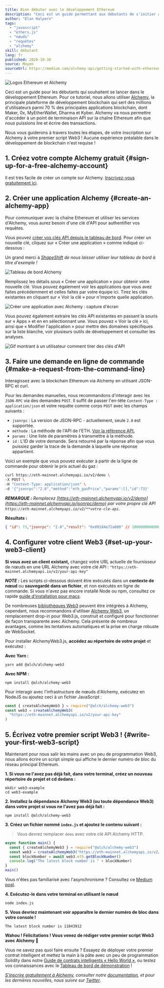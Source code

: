 ```yaml
---
title: Bien débuter avec le développement Ethereum
description: "Ceci est un guide permettant aux débutants de s'initier avec le développement Ethereum. Nous allons vous guider de la création d'un point d'accès à l'API à l'écriture de votre premier script Web3, en passant par celle d'une requête en ligne de commande ! Aucune expérience préalable dans le développement de blockchain n'est requise !"
author: "Elan Halpern"
tags:
  - "javascript"
  - "ethers.js"
  - "nœuds"
  - "requêtes"
  - "alchemy"
skill: débutant
lang: fr
published: 2020-10-30
source: Moyen
sourceUrl: https://medium.com/alchemy-api/getting-started-with-ethereum-development-using-alchemy-c3d6a45c567f
---
```


![Logos Ethereum et Alchemy](./ethereum-alchemy.png)

Ceci est un guide pour les débutants qui souhaitent se lancer dans le développement Ethereum. Pour ce tutoriel, nous allons utiliser [Alchemy](https://alchemyapi.io/), la principale plateforme de développement blockchain qui sert des millions d'utilisateurs parmi 70 % des principales applications blockchain, dont Maker, 0x, MyEtherWallet, Dharma et Kyber. Alchemy va nous permettre d'accéder à un point de terminaison API sur la chaîne Ethereum afin que nous puissions lire et écrire des transactions.

Nous vous guiderons à travers toutes les étapes, de votre inscription sur Alchemy à votre premier script Web3 ! Aucune expérience préalable dans le développement de blockchain n'est requise !

## 1. Créez votre compte Alchemy gratuit {#sign-up-for-a-free-alchemy-account}

Il est très facile de créer un compte sur Alchemy. [Inscrivez-vous gratuitement ici](https://auth.alchemyapi.io/signup).

## 2. Créer une application Alchemy {#create-an-alchemy-app}

Pour communiquer avec la chaîne Ethereum et utiliser les services d'Alchemy, vous aurez besoin d'une clé d'API pour authentifier vos requêtes.

Vous pouvez [créer vos clés API depuis le tableau de bord](http://dashboard.alchemyapi.io/). Pour créer un nouvelle clé, cliquez sur « Créer une application » comme indiqué ci-dessous :

Un grand merci à [_ShapeShift_](https://shapeshift.com/) _de nous laisser utiliser leur tableau de bord à titre d'exemple !_

![Tableau de bord Alchemy](./alchemy-dashboard.png)

Remplissez les détails sous « Créer une application » pour obtenir votre nouvelle clé. Vous pouvez également voir les applications que vous avez faites précédemment et celles faites par votre équipe ici. Tirez les clés existantes en cliquant sur « Voir la clé » pour n'importe quelle application.

![Créer une application avec Alchemy : capture d'écran](./create-app.png)

Vous pouvez également extraire les clés API existantes en passant la souris sur « Apps » et en en sélectionnant une. Vous pouvez « Voir la clé » ici, ainsi que « Modifier l'application » pour mettre des domaines spécifiques sur la liste blanche, voir plusieurs outils de développement et consulter les analyses.

![Gif montrant à un utilisateur comment tirer des clés d'API](./pull-api-keys.gif)

## 3. Faire une demande en ligne de commande {#make-a-request-from-the-command-line}

Interagissez avec la blockchain Ethereum via Alchemy en utilisant JSON-RPC et curl.

Pour les demandes manuelles, nous recommandons d'interagir avec les `JSON-RPC` via des demandes `POST`. Il suffit de passer l'en-tête `Content-Type : application/json` et votre requête comme corps `POST` avec les champs suivants :

- `jsonrpc` : La version de JSON-RPC - actuellement, seule `2.0` est supportée.
- `méthode` : La méthode de l'API de l'ETH. [Voir la référence API.](https://docs.alchemyapi.io/documentation/alchemy-api-reference/json-rpc)
- `params` : Une liste de paramètres à transmettre à la méthode.
- `id` : L'ID de votre demande. Sera retourné par la réponse afin que vous puissiez garder la trace de la demande à laquelle une réponse appartient.

Voici un exemple que vous pouvez exécuter à partir de la ligne de commande pour obtenir le prix actuel du gaz :

```bash
curl https://eth-mainnet.alchemyapi.io/v2/demo \
-X POST \
-H "Content-Type: application/json" \
-d '{"jsonrpc":"2.0","method":"eth_gasPrice","params":[],"id":73}'
```

_**REMARQUE :** Remplacez [https://eth-mainnet.alchemyapi.io/v2/demo](https://eth-mainnet.alchemyapi.io/jsonrpc/demo) par votre propre clé API `https://eth-mainnet.alchemyapi.io/v2/**votre-cle-api`._

**Résultats :**

```json
{ "id": 73,"jsonrpc": "2.0","result": "0x09184e72a000" // 10000000000000 }
```

## 4. Configurer votre client Web3 {#set-up-your-web3-client}

**Si vous avez un client existant,** changez votre URL actuelle de fournisseur de nœuds en une URL Alchemy avec votre clé API : `"https://eth-mainnet.alchemyapi.io/v2/your-api-key"`

**_NOTE :_** Les scripts ci-dessous doivent être exécutés dans un **contexte de nœud** ou **sauvegardé dans un fichier**, et non exécutés en ligne de commande. Si vous n'avez pas encore installé Node ou npm, consultez ce rapide [guide d'installation pour macs](https://app.gitbook.com/@alchemyapi/s/alchemy/guides/alchemy-for-macs).

De nombreuses [bibliothèques Web3](https://docs.alchemyapi.io/guides/getting-started#other-web3-libraries) peuvent être intégrées à Alchemy, cependant, nous recommandons d'utiliser [Alchemy Web3](https://docs.alchemy.com/reference/api-overview), un remplacement drop-in pour Web3.js, construit et configuré pour fonctionner de façon transparente avec Alchemy. Cela présente de nombreux avantages, comme les tentatives automatiques et la prise en charge robuste de WebSocket.

Pour installer AlchemyWeb3.js, **accédez au répertoire de votre projet** et exécutez :

**Avec Yarn :**

```
yarn add @alch/alchemy-web3
```

**Avec NPM :**

```
npm install @alch/alchemy-web3
```

Pour interagir avec l'infrastructure de nœuds d'Alchemy, exécutez en NodeJS ou ajoutez ceci à un fichier JavaScript :

```js
const { createAlchemyWeb3 } = require("@alch/alchemy-web3")
const web3 = createAlchemyWeb3(
  "https://eth-mainnet.alchemyapi.io/v2/your-api-key"
)
```

## 5. Écrivez votre premier script Web3 ! {#write-your-first-web3-script}

Maintenant pour nous salir les mains avec un peu de programmation Web3, nous allons écrire un script simple qui affiche le dernier numéro de bloc du réseau principal Ethereum.

**1. Si vous ne l'avez pas déjà fait, dans votre terminal, créez un nouveau répertoire de projet et cd dedans :**

```
mkdir web3-example
cd web3-example
```

**2. Installez la dépendance Alchemy Web3 (ou toute dépendance Web3) dans votre projet si vous ne l'avez pas déjà fait :**

```
npm install @alch/alchemy-web3
```

**3. Créez un fichier nommé `index.js` et ajoutez le contenu suivant :**

> Vous devrez remplacer `demo` avec votre clé API Alchemy HTTP.

```js
async function main() {
  const { createAlchemyWeb3 } = require("@alch/alchemy-web3")
  const web3 = createAlchemyWeb3("https://eth-mainnet.alchemyapi.io/v2/demo")
  const blockNumber = await web3.eth.getBlockNumber()
  console.log("The latest block number is " + blockNumber)
}
main()
```

Vous n'êtes pas familiarisé avec l'asynchronisme ? Consultez ce [Medium post](https://medium.com/better-programming/understanding-async-await-in-javascript-1d81bb079b2c).

**4. Exécutez-le dans votre terminal en utilisant le nœud**

```
node index.js
```

**5. Vous devriez maintenant voir apparaître le dernier numéro de bloc dans votre console !**

```
The latest block number is 11043912
```

**Wahou ! Félicitations ! Vous venez de rédiger votre premier script Web3 avec Alchemy 🎉**

Vous ne savez pas quoi faire ensuite ? Essayez de déployer votre premier contrat intelligent et mettez la main à la pâte avec un peu de programmation Solidity dans notre [Guide de contrats intelligents « Hello World »](https://docs.alchemyapi.io/tutorials/hello-world-smart-contract), ou testez vos connaissances avec le [Tableau de bord de démonstration](https://docs.alchemyapi.io/tutorials/demo-app) !

_[S'inscrire gratuitement à Alchemy](https://auth.alchemyapi.io/signup), consulter notre [documentation](https://docs.alchemyapi.io/), et pour les dernières nouvelles, nous suivre sur [Twitter](https://twitter.com/AlchemyPlatform)_.
